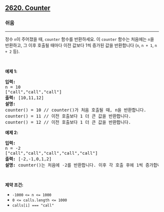 <h2><a href="https://leetcode.com/problems/counter">2620. Counter</a></h2><h3>쉬움</h3><hr><p>정수 <code>n</code>이 주어졌을 때, <code>counter</code> 함수를 반환하세요. 이 <code>counter</code> 함수는 처음에는 <code>n</code>을 반환하고, 그 이후 호출될 때마다 이전 값보다 1씩 증가된 값을 반환합니다 (<code>n</code>, <code>n + 1</code>, <code>n + 2</code> 등).</p>

<p>&nbsp;</p>
<p><strong class="example">예제 1:</strong></p>

<pre>
<strong>입력:</strong> 
n = 10 
[&quot;call&quot;,&quot;call&quot;,&quot;call&quot;]
<strong>출력:</strong> [10,11,12]
<strong>설명: 
</strong>counter() = 10 // counter()가 처음 호출될 때, n을 반환합니다.
counter() = 11 // 이전 호출보다 1 더 큰 값을 반환합니다.
counter() = 12 // 이전 호출보다 1 더 큰 값을 반환합니다.
</pre>

<p><strong class="example">예제 2:</strong></p>

<pre>
<strong>입력:</strong> 
n = -2
[&quot;call&quot;,&quot;call&quot;,&quot;call&quot;,&quot;call&quot;,&quot;call&quot;]
<strong>출력:</strong> [-2,-1,0,1,2]
<strong>설명:</strong> counter()는 처음에 -2를 반환합니다. 이후 각 호출 후에 1씩 증가합니다.
</pre>

<p>&nbsp;</p>
<p><strong>제약 조건:</strong></p>

<ul>
	<li><code>-1000<sup>&nbsp;</sup>&lt;= n &lt;= 1000</code></li>
	<li><code>0 &lt;= calls.length &lt;= 1000</code></li>
	<li><code>calls[i] === &quot;call&quot;</code></li>
</ul>